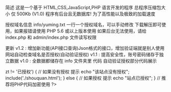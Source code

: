 简述
这是一个基于 HTML,CSS,JavaScript,PHP 语言开发的程序
总程序压缩包大小 仅 500Kb (V1.0)
程序有后台且无数据库! 为了高性能以及极致的加载速度

授权域名信息 info/yuming.txt 一行一个授权域名，可以手动修改
下载解压即可使用，如果报错请使用 PHP 5.6 或以上版本使用
如果后台无法使用，请给 index.php 和 admin/index.php 文件读写权限

更新
v1.2 : 增加新功能(API接口查询)Json格式的接口，增加验证端就是别人使用网站自动检查域名是否授权(自动验证授权)
v1.1 : 提高安全性，账号密码储存于独立数据
v1.0 : 全数据都储存在 info 文件夹里
代码
自动验证授权部分代码展示

<?php
    // $host是接口地址，请以?ym=结尾
    $host = "https://tool.xlj0.com/layout/shouquanxitong/api/index.php?ym=";
    $curl = curl_init();
    curl_setopt($curl, CURLOPT_URL, $host.$_SERVER['SERVER_NAME']);
    curl_setopt($curl, CURLOPT_SSL_VERIFYHOST, false);
    curl_setopt($curl, CURLOPT_SSL_VERIFYPEER, false);
    curl_setopt($curl, CURLOPT_RETURNTRANSFER, 1);
    $result = curl_exec($curl);
    curl_close($curl);

    $info = json_decode($result);
    if ($info->zt != '已授权') {
        // 如果没有授权 提示
        echo "该站点没有授权";
        include('./shouquan.html');
    } else {
        // 如果授权 提示
        echo "站点已授权";
    }

    // 推荐将PHP代码加密使用
?>
<!DOCTYPE html>
<html lang="en">
<head>
    <meta charset="UTF-8">
    <meta http-equiv="X-UA-Compatible" content="IE=edge">
    <meta name="viewport" content="width=device-width, initial-scale=1.0">
    <title>授权站点检测</title>
</head>
<body>
    
</body>
</html>
